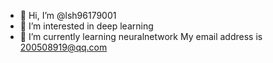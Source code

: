 - 👋 Hi, I’m @lsh96179001
- 👀 I’m interested in deep learning
- 🌱 I’m currently learning neuralnetwork
My email address is 200508919@qq.com

<!---
lsh96179001/lsh96179001 is a ✨ special ✨ repository because its `README.md` (this file) appears on your GitHub profile.
You can click the Preview link to take a look at your changes.
--->
